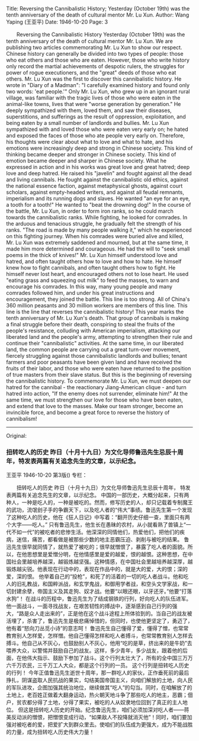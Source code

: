 Title: Reversing the Cannibalistic History; Yesterday (October 19th) was the tenth anniversary of the death of cultural mentor Mr. Lu Xun.
Author: Wang Yaping (王亚平)
Date: 1946-10-20
Page: 3

　　Reversing the Cannibalistic History
    Yesterday (October 19th) was the tenth anniversary of the death of cultural mentor Mr. Lu Xun.
    We are publishing two articles commemorating Mr. Lu Xun to show our respect.
    Chinese history can generally be divided into two types of people: those who eat others and those who are eaten. However, those who write history only record the martial achievements of despotic rulers, the struggles for power of rogue executioners, and the "great" deeds of those who eat others. Mr. Lu Xun was the first to discover this cannibalistic history. He wrote in "Diary of a Madman": "I carefully examined history and found only two words: 'eat people.'"
    Only Mr. Lu Xun, who grew up in an ignorant rural village, was familiar with the tragic lives of those who were eaten in the animal-like towns, lives that were "worse generation by generation." He deeply sympathized with them, loved them, and saw their diseases, superstitions, and sufferings as the result of oppression, exploitation, and being eaten by a small number of landlords and bullies.
    Mr. Lu Xun sympathized with and loved those who were eaten very early on; he hated and exposed the faces of those who ate people very early on. Therefore, his thoughts were clear about what to love and what to hate, and his emotions were increasingly deep and strong in Chinese society. This kind of thinking became deeper and stronger in Chinese society. This kind of emotion became deeper and sharper in Chinese society. What he expressed in action and in his works was great love and great hatred; deep love and deep hatred.
    He raised his "javelin" and fought against all the dead and living cannibals. He fought against the cannibalistic old ethics, against the national essence faction, against metaphysical ghosts, against court scholars, against empty-headed writers, and against all feudal remnants, imperialism and its running dogs and slaves. He wanted "an eye for an eye, a tooth for a tooth!" He wanted to "beat the drowning dog!"
    In the course of the battle, Mr. Lu Xun, in order to form iron ranks, so he could march towards the cannibalistic ranks. While fighting, he looked for comrades. In the arduous and tenacious struggle, he gradually felt the strength of his ranks. "The road is made by many people walking it," which he experienced on this fighting journey. When his comrades were buried alive and killed, Mr. Lu Xun was extremely saddened and mourned, but at the same time, it made him more determined and courageous. He had the will to "seek small poems in the thick of knives!"
    Mr. Lu Xun himself understood love and hatred, and often taught others how to love and how to hate. He himself knew how to fight cannibals, and often taught others how to fight. He himself never lost heart, and encouraged others not to lose heart. He used "eating grass and squeezing out milk" to feed the masses, to warn and encourage his comrades. In this way, many young people and many comrades followed him, and under his great instructions and encouragement, they joined the battle. This line is too strong. All of China's 360 million peasants and 30 million workers are members of this line.
    This line is the line that reverses the cannibalistic history!
    This year marks the tenth anniversary of Mr. Lu Xun's death. That group of cannibals is making a final struggle before their death, conspiring to steal the fruits of the people's resistance, colluding with American imperialism, attacking our liberated land and the people's army, attempting to strengthen their rule and continue their "cannibalistic" activities. At the same time, in our liberated land, the common people are carrying out a great turn-over movement, fiercely struggling against those cannibalistic landlords and bullies; tenant farmers and poor peasants have been given land and have received the fruits of their labor, and those who were eaten have returned to the position of true masters from their slave status.
    But this is the beginning of reversing the cannibalistic history. To commemorate Mr. Lu Xun, we must deepen our hatred for the cannibal - the reactionary Jiang-American clique - and turn hatred into action, "If the enemy does not surrender, eliminate him!" At the same time, we must strengthen our love for those who have been eaten, and extend that love to the masses. Make our team stronger, become an invincible force, and become a great force to reverse the history of cannibalism!



<hr /> 

Original: 


### 扭转吃人的历史  昨日（十月十九日）为文化导师鲁迅先生忌辰十周年，特发表两篇有关追念先生的文章，以示纪念。
王亚平
1946-10-20
第3版()
专栏：

　　扭转吃人的历史
    昨日（十月十九日）为文化导师鲁迅先生忌辰十周年，
    特发表两篇有关追念先生的文章，以示纪念。
    中国的一部历史，大概分起来，只有两种人，一种是吃人的，一种是被吃的。然而，修写历史的人，却只记载着专制魔王的武功，流氓刽子手的争霸天下，以及吃人者的“伟大”事绩。鲁迅先生第一个发现了这种吃人的历史，他在《狂人日记》中写着：“翻开历史仔细一查，里面只有两个大字——吃人。”
    只有鲁迅先生，他生长在愚昧的农村，从小就看熟了兽镇上“一代不如一代”的被吃者的悲惨生活。他深深的同情他们，热爱他们，把他们的疾病，迷信，痛苦，都看做是被那些少数的地主恶霸压迫、剥削与被吃的结果。
    鲁迅先生很早就同情了，就热爱了被吃的；很早就憎恨了，暴露了吃人者的面貌。所以，在他思想里是爱憎分明，在他情感里是爱的越爱，恨的越恨。这种思想，在中国社会里越培养越深，越锻炼越坚强。这种情感，在中国社会里越培养越深厚，越锻炼越尖锐。他表现在行动中的，表现在作品中的，就是大的爱，大的恨；深的爱，深的恨。
    他举着自己的“投枪”，和死了的活着的一切的吃人者战斗。他和吃人的旧礼教战，和国粹派战，和玄学鬼战，和御用学者战，和空头文学家战，和一切封建余孽，帝国主义及其走狗、奴才战。他要“以眼还眼，以牙还牙。”他要“打落水狗”！
    在战斗的历程中，鲁迅先生为了结成钢铁的行列，好向吃人的队伍进军。他一面战斗，一面寻找战友，在艰苦韧性的搏战中，逐渐感到自己行列的强大，“路是众人走出来的”，正是他在这个战斗途程上所体验到的。当自己的战友被活埋了，杀害了，鲁迅先生是极悲痛悼惜的，但同时，也使他更坚定了，勇迈了，他有着“怒向刀丛觅小诗”的意志呵！
    鲁迅先生自己懂得了爱，懂得了憎，也常常教育别人怎样爱，怎样憎。他自己懂得怎样和吃人者搏斗，也常常教育别人怎样去搏斗。他自己从不灰心，也鼓励别人不灰心，他用“吃的是草，挤出来的是牛奶”去喂养大众，以警惕并鼓励自己的战友。这样，多少青年，多少战友，跟着他的后面，在他伟大指示、鼓励下参加了战斗。这个行列太壮大了，所有的全中国三万万六千万农民，三千万工人大众，都是这个行列的一员。
    这个行列是扭转吃人历史的行列！
    今年正值鲁迅先生逝世十周年，那一群吃人的家伙，正作垂死前的最后挣扎，阴谋盗取人民抗战的果实，勾结美国帝国主义，向咱们解放的土地，向人民的军队进攻，企图加强其统治地位，继续做其“吃人”的勾当。同时，在咱解放了的土地上，老百姓正做着大翻身运动，热火朝天地斗争了那些吃人的地主，恶霸；佃户，贫农都分得了土地，分得了果实，被吃的人从奴隶地位回到了真正的主人地位。
    但这是扭转吃人历史的开始。纪念鲁迅先生，咱们必须加深对吃人者——蒋美反动派的憎恨，把憎恨变成行动，“如果敌人不投降就消灭他”！同时，咱们要加强对被吃者的爱，把爱扩大到群众里去。使咱们的队伍成为更强大，成为不能战胜的力量，成为扭转吃人历史伟大力量！

